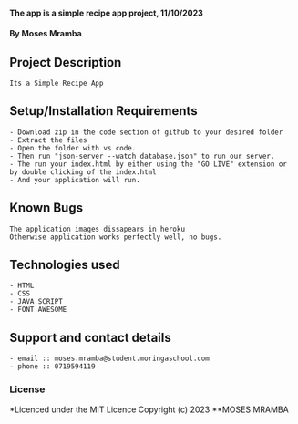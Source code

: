 #### The app is a simple recipe app project, 11/10/2023
#### **By Moses Mramba**
## Project Description
    Its a Simple Recipe App
## Setup/Installation Requirements
    - Download zip in the code section of github to your desired folder
    - Extract the files
    - Open the folder with vs code.
    - Then run "json-server --watch database.json" to run our server.
    - The run your index.html by either using the "GO LIVE" extension or by double clicking of the index.html
    - And your application will run.
       
## Known Bugs
    The application images dissapears in heroku
    Otherwise application works perfectly well, no bugs.

## Technologies used
    - HTML
    - CSS
    - JAVA SCRIPT
    - FONT AWESOME

## Support and contact details
    - email :: moses.mramba@student.moringaschool.com
    - phone :: 0719594119

### License
*Licenced under the MIT Licence
Copyright (c) 2023 **MOSES MRAMBA